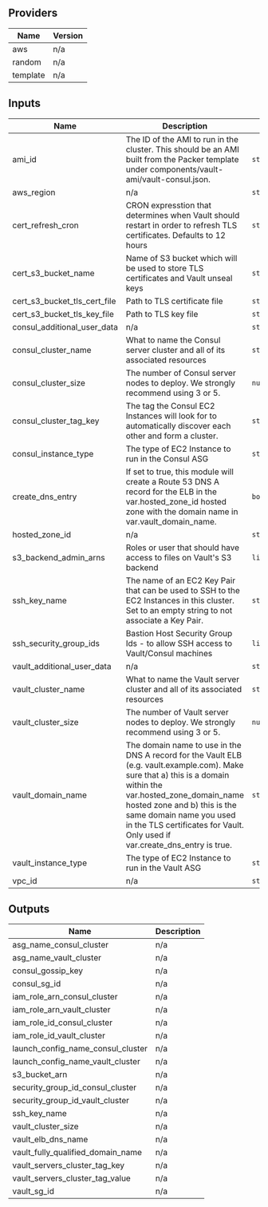 ## Providers

| Name | Version |
|------|---------|
| aws | n/a |
| random | n/a |
| template | n/a |

## Inputs

| Name | Description | Type | Default | Required |
|------|-------------|------|---------|:-----:|
| ami\_id | The ID of the AMI to run in the cluster. This should be an AMI built from the Packer template under components/vault-ami/vault-consul.json. | `string` | n/a | yes |
| aws\_region | n/a | `string` | n/a | yes |
| cert\_refresh\_cron | CRON expresstion that determines when Vault should restart in order to refresh TLS certificates. Defaults to 12 hours | `string` | `"0 0,12 * * *"` | no |
| cert\_s3\_bucket\_name | Name of S3 bucket which will be used to store TLS certificates and Vault unseal keys | `string` | n/a | yes |
| cert\_s3\_bucket\_tls\_cert\_file | Path to TLS certificate file | `string` | n/a | yes |
| cert\_s3\_bucket\_tls\_key\_file | Path to TLS key file | `string` | n/a | yes |
| consul\_additional\_user\_data | n/a | `string` | `""` | no |
| consul\_cluster\_name | What to name the Consul server cluster and all of its associated resources | `string` | n/a | yes |
| consul\_cluster\_size | The number of Consul server nodes to deploy. We strongly recommend using 3 or 5. | `number` | n/a | yes |
| consul\_cluster\_tag\_key | The tag the Consul EC2 Instances will look for to automatically discover each other and form a cluster. | `string` | n/a | yes |
| consul\_instance\_type | The type of EC2 Instance to run in the Consul ASG | `string` | n/a | yes |
| create\_dns\_entry | If set to true, this module will create a Route 53 DNS A record for the ELB in the var.hosted\_zone\_id hosted zone with the domain name in var.vault\_domain\_name. | `bool` | `false` | no |
| hosted\_zone\_id | n/a | `string` | n/a | yes |
| s3\_backend\_admin\_arns | Roles or user that should have access to files on Vault's S3 backend | `list(string)` | `[]` | no |
| ssh\_key\_name | The name of an EC2 Key Pair that can be used to SSH to the EC2 Instances in this cluster. Set to an empty string to not associate a Key Pair. | `string` | n/a | yes |
| ssh\_security\_group\_ids | Bastion Host Security Group Ids - to allow SSH access to Vault/Consul machines | `list(string)` | `[]` | no |
| vault\_additional\_user\_data | n/a | `string` | `""` | no |
| vault\_cluster\_name | What to name the Vault server cluster and all of its associated resources | `string` | n/a | yes |
| vault\_cluster\_size | The number of Vault server nodes to deploy. We strongly recommend using 3 or 5. | `number` | n/a | yes |
| vault\_domain\_name | The domain name to use in the DNS A record for the Vault ELB (e.g. vault.example.com). Make sure that a) this is a domain within the var.hosted\_zone\_domain\_name hosted zone and b) this is the same domain name you used in the TLS certificates for Vault. Only used if var.create\_dns\_entry is true. | `string` | n/a | yes |
| vault\_instance\_type | The type of EC2 Instance to run in the Vault ASG | `string` | n/a | yes |
| vpc\_id | n/a | `string` | n/a | yes |

## Outputs

| Name | Description |
|------|-------------|
| asg\_name\_consul\_cluster | n/a |
| asg\_name\_vault\_cluster | n/a |
| consul\_gossip\_key | n/a |
| consul\_sg\_id | n/a |
| iam\_role\_arn\_consul\_cluster | n/a |
| iam\_role\_arn\_vault\_cluster | n/a |
| iam\_role\_id\_consul\_cluster | n/a |
| iam\_role\_id\_vault\_cluster | n/a |
| launch\_config\_name\_consul\_cluster | n/a |
| launch\_config\_name\_vault\_cluster | n/a |
| s3\_bucket\_arn | n/a |
| security\_group\_id\_consul\_cluster | n/a |
| security\_group\_id\_vault\_cluster | n/a |
| ssh\_key\_name | n/a |
| vault\_cluster\_size | n/a |
| vault\_elb\_dns\_name | n/a |
| vault\_fully\_qualified\_domain\_name | n/a |
| vault\_servers\_cluster\_tag\_key | n/a |
| vault\_servers\_cluster\_tag\_value | n/a |
| vault\_sg\_id | n/a |


